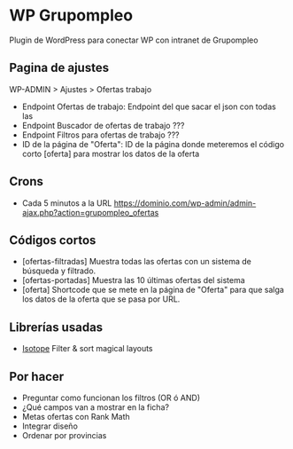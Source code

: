 # WP Grupompleo

Plugin de WordPress para conectar WP con intranet de Grupompleo

## Pagina de ajustes
WP-ADMIN > Ajustes > Ofertas trabajo

* Endpoint Ofertas de trabajo: Endpoint del que sacar el json con todas las 
* Endpoint Buscador de ofertas de trabajo ???
* Endpoint Filtros para ofertas de trabajo ???
* ID de la página de "Oferta": ID de la página donde meteremos el código corto [oferta] para mostrar los datos de la oferta 

## Crons
* Cada 5 minutos a la URL https://dominio.com/wp-admin/admin-ajax.php?action=grupompleo_ofertas

## Códigos cortos
* [ofertas-filtradas] Muestra todas las ofertas con un sistema de búsqueda y filtrado.
* [ofertas-portadas] Muestra las 10 últimas ofertas del sistema
* [oferta] Shortcode que se mete en la página de "Oferta" para que salga los datos de la oferta que se pasa por URL.

## Librerías usadas
* [Isotope](https://isotope.metafizzy.co/) Filter & sort magical layouts

## Por hacer
* Preguntar como funcionan los filtros (OR ó AND)
* ¿Qué campos van a mostrar en la ficha?
* Metas ofertas con Rank Math
* Integrar diseño
* Ordenar por provincias